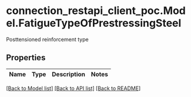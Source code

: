 # connection_restapi_client_poc.Model.FatigueTypeOfPrestressingSteel
Posttensioned reinforcement type

## Properties

Name | Type | Description | Notes
------------ | ------------- | ------------- | -------------

[[Back to Model list]](../README.md#documentation-for-models) [[Back to API list]](../README.md#documentation-for-api-endpoints) [[Back to README]](../README.md)

